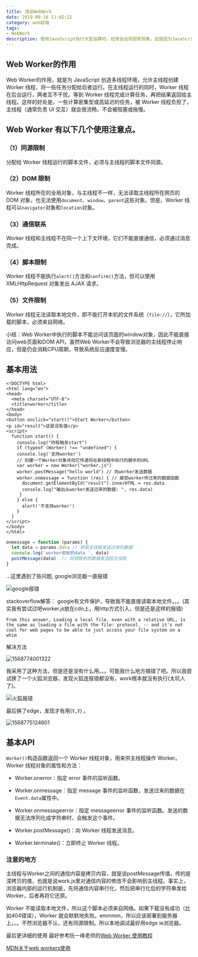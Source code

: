 ```yaml
---
title: 浅谈WebWork
date: 2019-09-16 11:02:22
category: web前端
tags: 
- WebWork
description: 使用JavaScript执行大型运算时，经常会出现假死现象，这是因为JavaScript是单线程编程语言，运算能力比较弱。HTML5新增Web Workders能够创建一个不影响前台处理的后台进程，并且在这个后台线程中可以继续创建多个子线程，以帮助JavaScript实现多线程的能力。通过WebWork, 开发者可以将耗时较长的处理交给后台线程去运行，从而解决在执行大量运算造成进程阻塞而页面无响应的情况。
---
```


## Web Worker的作用

Web Worker的作用，就是为 JavaScript 创造多线程环境，允许主线程创建 Worker 线程，将一些任务分配给后者运行。在主线程运行的同时，Worker 线程在后台运行，两者互不干扰。等到 Worker 线程完成计算任务，再把结果返回给主线程。这样的好处是，一些计算密集型或高延迟的任务，被 Worker 线程负担了，主线程（通常负责 UI 交互）就会很流畅，不会被阻塞或拖慢。

## Web Worker 有以下几个使用注意点。

### （1）**同源限制**

分配给 Worker 线程运行的脚本文件，必须与主线程的脚本文件同源。

### （2）**DOM 限制**

Worker 线程所在的全局对象，与主线程不一样，无法读取主线程所在网页的 DOM 对象，也无法使用`document`、`window`、`parent`这些对象。但是，Worker 线程可以`navigator`对象和`location`对象。

### （3）**通信联系**

Worker 线程和主线程不在同一个上下文环境，它们不能直接通信，必须通过消息完成。

### （4）**脚本限制**

Worker 线程不能执行`alert()`方法和`confirm()`方法，但可以使用 XMLHttpRequest 对象发出 AJAX 请求。

### （5）**文件限制**

Worker 线程无法读取本地文件，即不能打开本机的文件系统（`file://`），它所加载的脚本，必须来自网络。

小结：Web Worker中执行的脚本不能访问该页面的window对象，因此不能直接访问web页面和DOM API，虽然Web Worker不会导致浏览器的主线程停止响应，但是仍会消耗CPU周期，导致系统反应速度变慢。



## 基本用法

```
<!DOCTYPE html>
<html lang="en">
<head>
  <meta charset="UTF-8">
  <title>worker</title>
</head>
<body>
<button onclick="start()">Start Worker</button>
<p id="result">这是没有值</p>
<script>
  function start() {
    console.log("你有触发start")
    if (typeof (Worker) !== "undefined") {
    console.log('支持worker')
    // 创建一个Worker对象并向它传递将在新线程中执行的脚步的URL
    var worker = new Worker("worker.js")
    worker.postMessage("hello world") // 向worker发送数据
    worker.onmessage = function (res) { // 接受worker传过来的数据函数
      document.getElementById("result").innerHTML = res.data
      console.log("输出从worker发送过来的数据: ", res.data)
     }
    } else {
      alert('不支持worker')
    }
  }
</script>
</body>
</html>
```

```worker.js
onmessage = function (params) {
  let data = params.data // 获取主线程发送过来的数据
  console.log('worker收到的data ', data) 
  postMessage(data)  // 将获取到的数据发送回主线程
}
```

...这里遇到了些问题, google浏览器一直报错

![google报错](http://img.flura.cn/1568774603784.png)

stackoverflow解答： google有文件保护，导致我不能直接读取本地文件。。。(其实我有尝试过吧worker.js放在cdn上，用http方式引入，但是还是这样的报错)

```Stack Overflow
From this answer, Loading a local file, even with a relative URL, is the same as loading a file with the file: protocol. -- and it's not cool for web pages to be able to just access your file system on a whim
```

解决方法

![1568774001322](http://img.flura.cn/1568774001322.png)

我采用了这种方法，但是还是没有什么用。。。可能我什么地方搞错了吧。所以我尝试换了一个火狐浏览器，发现火狐连报错都没有，work根本就没有执行(太坑人了)。

![火狐报错](http://img.flura.cn/1568774930762.png)

最后换了edge，发现才有用(꒦_꒦) 。

![1568775124601](http://img.flura.cn/1568775141089.png)

## 基本API

`Worker()`构造函数返回一个 Worker 线程对象，用来供主线程操作 Worker。Worker 线程对象的属性和方法：

- Worker.onerror：指定 error 事件的监听函数。

- Worker.onmessage：指定 message 事件的监听函数，发送过来的数据在`Event.data`属性中。
- Worker.onmessageerror：指定 messageerror 事件的监听函数。发送的数据无法序列化成字符串时，会触发这个事件。
- Worker.postMessage()：向 Worker 线程发送消息。
- Worker.terminate()：立即终止 Worker 线程。

### 注意的地方

主线程与Worker之间的通信内容是拷贝内容，就是说postMessage传值，传的是深拷贝的值，也就是说work.js里对通信内容的修改不会影响到主线程。事实上，浏览器内部的运行机制是，先将通信内容串行化，然后把串行化后的字符串发给 Worker，后者再将它还原。

 Worker 不能读取本地文件，所以这个脚本必须来自网络。如果下载没有成功（比如404错误），Worker 就会默默地失败。emmmm，所以应该部署到服务器上。。。不然浏览器不认，还有同源限制。所以本地调试最好用edge ie浏览器。



最后更详细的使用 最好参考阮一峰老师的[Web Worker 使用教程](http://www.ruanyifeng.com/blog/2018/07/web-worker.html)

[MDN关于web workers使用](https://developer.mozilla.org/zh-CN/docs/Web/API/Web_Workers_API/Using_web_workers)